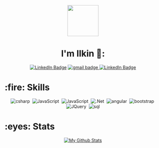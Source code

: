  <div id="header" align="center">
  <img src="https://media.giphy.com/media/KzJkzjggfGN5Py6nkT/giphy.gif" width="100"/>
</div>
<div align="center"><h1>I'm Ilkin 🚗:</h1></div>
<div align="center">
   <a href="https://www.linkedin.com/in/ilkin-rufullayev-923628240/" rel="nofollow"><img src="https://img.shields.io/badge/LinkedIn-blue?style=for-the-badge&logo=linkedin&logoColor=white" alt="LinkedIn Badge"/></a>
  <a href="mailto:rufullayevilkin66@gmail.com" ><img src="https://img.shields.io/badge/Gmail-D14836?style=for-the-badge&logo=gmail&logoColor=white" alt="gmail badge"/> </a>
  <a href="https://medium.com/@rufullayevilkin66" rel="nofollow"><img src="https://img.shields.io/badge/Medium-12100E?style=for-the-badge&logo=medium&logoColor=white" alt="LinkedIn Badge"/></a>
</div>

 <h1>:fire: Skills</h1>
<div align='center'>
  <img src="https://img.shields.io/badge/C%23-239120?style=for-the-badge&logo=c-sharp&logoColor=white" title="csharp"  alt="csharp" />&nbsp;
  <img src="https://img.shields.io/badge/JavaScript-323330?style=for-the-badge&logo=javascript&logoColor=F7DF1E" title="JavaScript" alt="JavaScript"/>&nbsp;
  <img src="https://img.shields.io/badge/TypeScript-007ACC?style=for-the-badge&logo=typescript&logoColor=white" title="TypeScript" alt="JavaScript"/>&nbsp;
  <img src="https://img.shields.io/badge/.NET-512BD4?style=for-the-badge&logo=dotnet&logoColor=white" title=".Net"/>&nbsp;
  <img src="https://img.shields.io/badge/Angular-DD0031?style=for-the-badge&logo=angular&logoColor=white" title="angular"/>&nbsp;
  <img src="https://img.shields.io/badge/Bootstrap-563D7C?style=for-the-badge&logo=bootstrap&logoColor=white" title="bootstrap" alt="bootstrap"/>&nbsp;
  <img src="https://img.shields.io/badge/jQuery-0769AD?style=for-the-badge&logo=jquery&logoColor=white" title="JQuery" alt="JQuery"/>&nbsp;
  <img src="https://img.shields.io/badge/Microsoft%20SQL%20Server-CC2927?style=for-the-badge&logo=microsoft%20sql%20server&logoColor=white" alt="sql"/>
</div>

<h1>:eyes: Stats </h1>
<div align='center'> 
<a href="https://github-readme-stats.vercel.app/api?username=devilkinplusplus&show_icons=true&count_private=true&theme=react&hide_border=true&bg_color=0D1117"><img alt="My Github Stats" src="https://github-readme-stats.vercel.app/api?username=devilkinplusplus&show_icons=true&count_private=true&theme=react&hide_border=true&bg_color=0D1117" /></a>
 </div>



